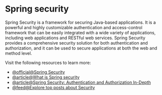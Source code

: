 # Spring security

Spring Security is a framework for securing Java-based applications. It is a powerful and highly customizable authentication and access-control framework that can be easily integrated with a wide variety of applications, including web applications and RESTful web services. Spring Security provides a comprehensive security solution for both authentication and authorization, and it can be used to secure applications at both the web and method level.

Visit the following resources to learn more:

- [@official@Spring Security](https://spring.io/projects/spring-security)
- [@article@What is Spring security](https://www.javadevjournal.com/spring/what-is-spring-security/)
- [@article@Spring Security: Authentication and Authorization In-Depth](https://www.marcobehler.com/guides/spring-security)
- [@feed@Explore top posts about Security](https://app.daily.dev/tags/security?ref=roadmapsh)
